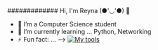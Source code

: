 ############# Hi, I'm Reyna (●'◡'●) 👋


- 🔭 I’m a Computer Science student
- 🌱 I’m currently learning ... Python, Networking
- ⚡ Fun fact: ... 
-->
  [![My tools](https://skillicons.dev/icons?i=html,css,php,arduino,cs,cpp,mysql,vscode)](https://skillicons.dev)
